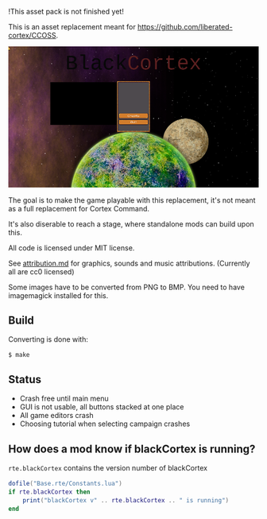 !This asset pack is not finished yet!

This is an asset replacement meant for https://github.com/liberated-cortex/CCOSS.

![screenshot](./screenshots/2019-08-03_16:02_960x540.png)

The goal is to make the game playable with this replacement, it's not meant as a full replacement for Cortex Command.

It's also diserable to reach a stage, where standalone mods can build upon this.

All code is licensed under MIT license.

See [attribution.md](./attribution.md) for graphics, sounds and music attributions. (Currently all are cc0 licensed)

Some images have to be converted from PNG to BMP.
You need to have imagemagick installed for this.

## Build

Converting is done with:
```
$ make
```

## Status

* Crash free until main menu
* GUI is not usable, all buttons stacked at one place
* All game editors crash
* Choosing tutorial when selecting campaign crashes

## How does a mod know if blackCortex is running?

`rte.blackCortex` contains the version number of blackCortex

```lua
dofile("Base.rte/Constants.lua")
if rte.blackCortex then
    print("blackCortex v" .. rte.blackCortex .. " is running")
end
```
